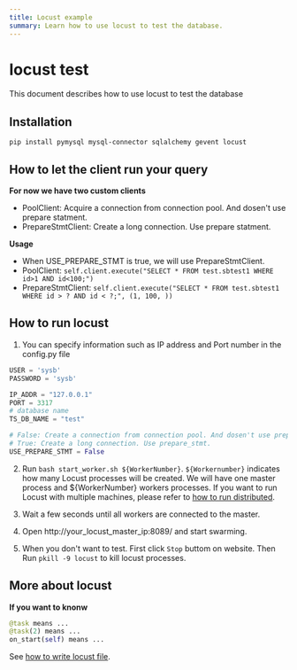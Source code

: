```yaml
---
title: Locust example
summary: Learn how to use locust to test the database.
---
```


# locust test

This document describes how to use locust to test the database

## Installation
```shell
pip install pymysql mysql-connector sqlalchemy gevent locust
```

## How to let the client run your query

**For now we have two custom clients**
- PoolClient: Acquire a connection from connection pool. And dosen't use prepare statment.
- PrepareStmtClient: Create a long connection. Use prepare statment.


**Usage**
- When USE_PREPARE_STMT is true, we will use PrepareStmtClient.
- PoolClient: `self.client.execute("SELECT * FROM test.sbtest1 WHERE id>1 AND id<100;")`
- PrepareStmtClient: `self.client.execute("SELECT * FROM test.sbtest1 WHERE id > ? AND id < ?;", (1, 100, ))`

## How to run locust
1. You can specify information such as IP address and Port number in the config.py file
```config.py
USER = 'sysb'
PASSWORD = 'sysb'

IP_ADDR = "127.0.0.1"
PORT = 3317
# database name
TS_DB_NAME = "test"

# False: Create a connection from connection pool. And dosen't use prepare_stmt.
# True: Create a long connection. Use prepare_stmt.
USE_PREPARE_STMT = False
```


 2. Run `bash start_worker.sh ${WorkerNumber}`. `${Workernumber}` indicates how many Locust processes will be created. We will have one master process and ${WorkerNumber} workers processes. If you want to run Locust with multiple machines, please refer to [how to run distributed](https://docs.locust.io/en/stable/running-distributed.html#running-distributed ).

 3. Wait a few seconds until all workers are connected to the master.

 4. Open http://your_locust_master_ip:8089/ and start swarming.

 5. When you don't want to test. First click `Stop` buttom on website. Then Run `pkill -9 locust` to kill locust processes.


## More about locust
**If you want to knonw**
```python
@task means ... 
@task(2) means ... 
on_start(self) means ...
```
See [how to write locust file](https://docs.locust.io/en/stable/writing-a-locustfile.html). 

